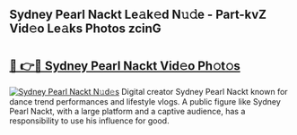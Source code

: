 ## Sydney Pearl Nackt Le𝚊k𝚎d N𝚞𝚍e - Part-kvZ Vid𝚎o Le𝚊ks Photos zcinG

# <h2><a href="http://fb16c0w.evod.top/?m=Sydney+Pearl+Nackt">🔗 👉🔴 Sydney Pearl Nackt Vid𝚎o Ph𝚘t𝚘s</a></h2>

[![Sydney Pearl Nackt N𝚞d𝚎s](https://i.imgur.com/8V9OHl7.gif)](http://fb16c0w.evod.top/?m=Sydney+Pearl+Nackt)
Digital creator Sydney Pearl Nackt known for dance trend performances and lifestyle vlogs. A public figure like Sydney Pearl Nackt, with a large platform and a captive audience, has a responsibility to use his influence for good. 
